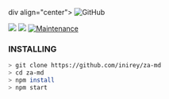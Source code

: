 div align="center">
<img alt="GitHub" src="https://img.shields.io/badge/SIMPLE%20BOTWEA-25D32?style=for-the-badge&logoColor=darkgreen"/>
 <p>
  <img src ="https://img.shields.io/badge/npm-v2.5.1-green.svg" />
  <img src="https://img.shields.io/badge/node-%3E=17.6.1-darkgreen.svg" />
   <a href="https://github.com/inirey/za-md/commit-activity" target="_blank">
    <img alt="Maintenance" src="https://img.shields.io/badge/Maintained%3F-yes-red.svg" />
  </a>
</p> 
</div>

### INSTALLING

```bash
> git clone https://github.com/inirey/za-md
> cd za-md
> npm install
> npm start
```

